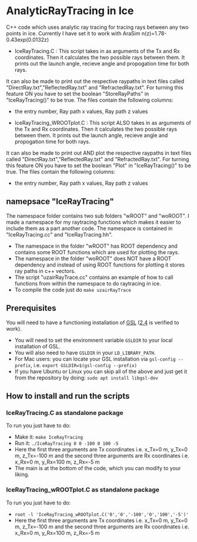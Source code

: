 # AnalyticRayTracing in Ice
C++ code which uses analytic ray tracing for tracing rays between any two points in ice. Currently I have set it to work with AraSim n(z)=1.78-0.43exp(0.0132z)

- IceRayTracing.C : This script takes in as arguments of the Tx and Rx coordinates. Then it calculates the two possible rays between them. It prints out the launch angle, recieve angle and propogation time for both rays. 

It can also be made to print out the respective raypaths in text files called "DirectRay.txt","ReflectedRay.txt" and "RefractedRay.txt". For turning this feature ON you have to set the boolean "StoreRayPaths" in "IceRayTracing()" to be true. The files contain the following columns:

  - the entry number, Ray path x values, Ray path z values

- IceRayTracing_WROOTplot.C : This script ALSO takes in as arguments of the Tx and Rx coordinates. Then it calculates the two possible rays between them. It prints out the launch angle, recieve angle and propogation time for both rays.

It can also be made to print out AND plot the respective raypaths in text files called "DirectRay.txt","ReflectedRay.txt" and "RefractedRay.txt". For turning this feature ON you have to set the boolean "Plot" in "IceRayTracing()" to be true. The files contain the following columns:

  - the entry number, Ray path x values, Ray path z values

## namepsace "IceRayTracing"
The namespace folder contains two sub folders "wROOT" and "woROOT". I made a namespace for my raytracing functions which makes it easier to include them as a part another code. The namespace is contained in "IceRayTracing.cc" and "IceRayTracing.hh".

  - The namespace in the folder "wROOT" has ROOT dependency and contains some ROOT functions which are used for plotting the rays.
  - The namespace in the folder "woROOT" does NOT have a ROOT dependency and instead of using ROOT functions for plotting it stores ray paths in c++ vectors.
  - The script "uzairRayTrace.cc" contains an example of how to call functions from within the namespace to do raytracing in ice.
  - To compile the code just do `make uzairRayTrace`

## Prerequisites
You will need to have a functioning installation of [GSL](https://www.gnu.org/software/gsl/) ([2.4](https://ftp.gnu.org/gnu/gsl/gsl-2.4.tar.gz) is verified to work).
- You will need to set the enviromnent variable `GSLDIR` to your local installation of GSL.
- You will also need to have `GSLDIR` in your `LD_LIBRARY_PATH`.
- For Mac users: you can locate your GSL installation via `gsl-config --prefix`, i.e. `export GSLDIR=$(gsl-config --prefix)`
- If you have Ubuntu or Linux you can skip all of the above and just get it from the repository by doing: `sudo apt install libgsl-dev`

## How to install and run the scripts

### IceRayTracing.C as standalone package
To run you just have to do:
- Make it: `make IceRayTracing`
- Run it: `./IceRayTracing 0 0 -100 0 100 -5`
- Here the first three arguments are Tx coordinates i.e. x_Tx=0 m, y_Tx=0 m, z_Tx=-100 m  and the second three arguments are Rx coordinates i.e. x_Rx=0 m, y_Rx=100 m, z_Rx=-5 m 
- The main is at the bottom of the code, which you can modify to your liking.

### IceRayTracing_wROOTplot.C as standalone package
To run you just have to do:
- `root -l 'IceRayTracing_wROOTplot.C('0','0','-100','0','100','-5')'`
- Here the first three arguments are Tx coordinates i.e. x_Tx=0 m, y_Tx=0 m, z_Tx=-100 m  and the second three arguments are Rx coordinates i.e. x_Rx=0 m, y_Rx=100 m, z_Rx=-5 m 